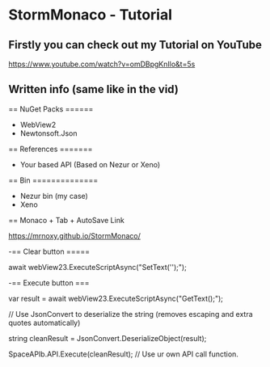 # StormMonaco - Tutorial

## Firstly you can check out my Tutorial on YouTube

https://www.youtube.com/watch?v=omDBpgKnIlo&t=5s

## Written info (same like in the vid)

== NuGet Packs ======
- WebView2
- Newtonsoft.Json

== References =======
- Your based API (Based on Nezur or Xeno)

== Bin ==============
- Nezur bin (my case)
- Xeno

== Monaco + Tab + AutoSave Link

https://mrnoxy.github.io/StormMonaco/

-== Clear button =====

await webView23.ExecuteScriptAsync("SetText('');");

-== Execute button ===

var result = await webView23.ExecuteScriptAsync("GetText();");

// Use JsonConvert to deserialize the string (removes escaping and extra quotes automatically)

string cleanResult = JsonConvert.DeserializeObject<string>(result);

SpaceAPIb.API.Execute(cleanResult); // Use ur own API call function.
